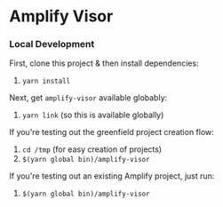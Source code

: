 # Amplify Visor

### Local Development

First, clone this project & then install dependencies:

1. `yarn install`

Next, get `amplify-visor` available globably:

1. `yarn link` (so this is available globally)

If you're testing out the greenfield project creation flow:

1. `cd /tmp` (for easy creation of projects)
1. `$(yarn global bin)/amplify-visor`

If you're testing out an existing Amplify project, just run:

1. `$(yarn global bin)/amplify-visor`
